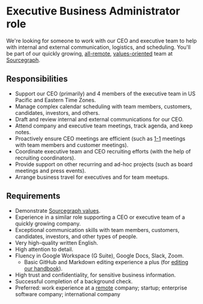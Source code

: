 # Executive Business Administrator role

We're looking for someone to work with our CEO and executive team to help with internal and external communication, logistics, and scheduling. You'll be part of our quickly growing, [all-remote](../../company/remote/index.md), [values-oriented](../../company/values.md) team at [Sourcegraph](https://about.sourcegraph.com).

## Responsibilities

- Support our CEO (primarily) and 4 members of the executive team in US Pacific and Eastern Time Zones.
- Manage complex calendar scheduling with team members, customers, candidates, investors, and others.
- Draft and review internal and external communications for our CEO.
- Attend company and executive team meetings, track agenda, and keep notes.
- Proactively ensure CEO meetings are efficient (such as [1-1](../leadership/1-1.md) meetings with team members and customer meetings).
- Coordinate executive team and CEO recruiting efforts (with the help of recruiting coordinators).
- Provide support on other recurring and ad-hoc projects (such as board meetings and press events).
- Arrange business travel for executives and for team meetups.

## Requirements

- Demonstrate [Sourcegraph values](../../company/values.md).
- Experience in a similar role supporting a CEO or executive team of a quickly growing company.
- Exceptional communication skills with team members, customers, candidates, investors, and other types of people.
- Very high-quality written English.
- High attention to detail.
- Fluency in Google Workspace (G Suite), Google Docs, Slack, Zoom.
  - Basic GitHub and Markdown editing experience a plus (for [editing our handbook](../index.md)).
- High trust and confidentiality, for sensitive business information.
- Successful completion of a background check.
- Preferred: work experience at a [remote](../../company/remote/index.md) company; startup; enterprise software company; international company
